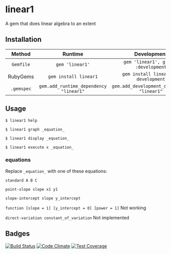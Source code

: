 # linear1
A gem that does linear algebra to an extent
## Installation

|Method|Runtime|Development|
|:----:|:-----:|:---------:|
|`Gemfile`|`gem 'linear1'`| `gem 'linear1', group: :development`|
|RubyGems|`gem install linear1`    |   `gem install linear1 --development`    |
|`.gemspec`|`gem.add_runtime_dependency "linear1"`|`gem.add_development_dependency "linear1"`  |

## Usage
`$ linear1 help`

`$ linear1 graph _equation_`

`$ linear1 display _equation_`

`$ linear1 execute x _equation_`

### equations
Replace `_equation_` with one of these equations:

`standard A B C`

`point-slope slope x1 y1`

`slope-intercept slope y_intercept`

`function [slope = 1] [y_intercept = 0] [power = 1]` Not working

`direct-variation constant_of_variation` Not implemented

## Badges
[![Build Status](https://travis-ci.org/Zrp200/linear1.svg?branch=master)](https://travis-ci.org/Zrp200/linear1)
[![Code Climate](https://codeclimate.com/github/Zrp200/linear1/badges/gpa.svg)](https://codeclimate.com/github/Zrp200/linear1)
[![Test Coverage](https://codeclimate.com/github/Zrp200/linear1/badges/coverage.svg)](https://codeclimate.com/github/Zrp200/linear1)
